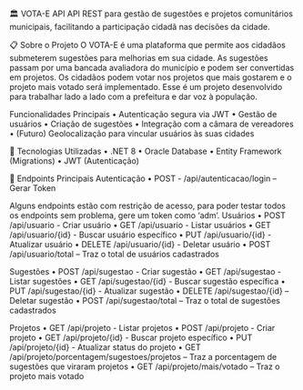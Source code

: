 🏛️ VOTA-E API
API REST para gestão de sugestões e projetos comunitários municipais, facilitando a participação cidadã nas decisões da cidade.

📋 Sobre o Projeto
O VOTA-E é uma plataforma que permite aos cidadãos submeterem sugestões para melhorias em sua cidade. As sugestões passam por uma bancada avaliadora do município e podem ser convertidas em projetos.
Os cidadãos podem votar nos projetos que mais gostarem e o projeto mais votado será implementado. Esse é um projeto desenvolvido para trabalhar lado a lado com a prefeitura e dar voz à população.

Funcionalidades Principais
•	Autenticação segura via JWT
•	Gestão de usuários
•	Criação de sugestões
•	Integração com a câmara de vereadores
•	(Futuro) Geolocalização para vincular usuários às suas cidades

🚀 Tecnologias Utilizadas
•	.NET 8
•	Oracle Database
•	Entity Framework (Migrations)
•	JWT (Autenticação)

📝 Endpoints Principais
Autenticação 
•	POST - /api/autenticacao/login – Gerar Token

Alguns endpoints estão com restrição de acesso, para poder testar todos os endpoints sem problema, gere um token como ‘adm’. 
Usuários
•	POST /api/usuario - Criar usuário
•	GET /api/usuario - Listar usuários
•	GET /api/usuario/{id} - Buscar usuário específico 
•	PUT /api/usuario/{id} - Atualizar usuário
•	DELETE /api/usuario/{id} - Deletar usuário
•	POST /api/usuario/total – Traz o total de usuários cadastrados

Sugestões
•	POST /api/sugestao - Criar sugestão
•	GET /api/sugestao - Listar sugestões
•	GET /api/sugestao/{id} - Buscar sugestão específica
•	PUT /api/sugestao/{id} - Atualizar sugestão
•	DELETE /api/sugestao/{id} – Deletar sugestão
•	POST /api/sugestao/total – Traz o total de sugestões cadastrados
 
Projetos
•	GET /api/projeto - Listar projetos
•	POST /api/projeto - Criar projeto
•	GET /api/projeto/{id} - Buscar projeto específico
•	PUT /api/projeto/{id} - Atualizar status do projeto
•	GET /api/projeto/porcentagem/sugestoes/projetos – Traz a porcentagem de sugestões que viraram projetos
•	GET /api/projeto/mais/votado – Traz o projeto mais votado
